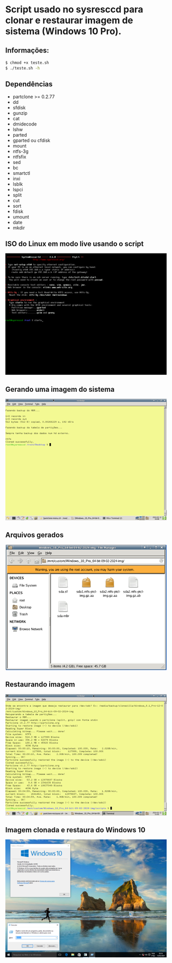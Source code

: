 # Script usado no sysresccd para clonar e restaurar imagem de sistema (Windows 10 Pro).

## Informações: <br>

```sh
$ chmod +x teste.sh
$ ./teste.sh -h
```

## Dependências <br>

* partclone >= 0.2.77
* dd
* sfdisk
* gunzip
* cat
* dmidecode
* lshw
* parted
* gparted ou cfdisk
* mount
* ntfs-3g
* ntfsfix
* sed
* bc
* smartctl
* inxi
* lsblk
* lspci
* split
* cut
* sort
* fdisk
* umount
* date
* mkdir
 
## ISO do Linux em modo live usando o script <br>
![](https://github.com/tuxslack/teste/blob/slackware/VirtualBox_windows%2010%20pro_13_02_2024_04_35_44.png)

## Gerando uma imagem do sistema <br>
![](https://github.com/tuxslack/teste/blob/slackware/VirtualBox_windows%2010%20pro_12_02_2024_20_08_21.png)

## Arquivos gerados <br>
![](https://github.com/tuxslack/teste/blob/slackware/voltar.png)

## Restaurando imagem <br>
![](https://github.com/tuxslack/teste/blob/slackware/VirtualBox_windows%2010%20pro_12_02_2024_21_01_37.png)

## Imagem clonada e restaura do Windows 10 <br>
![](https://github.com/tuxslack/teste/blob/slackware/VirtualBox_windows%2010%20pro_13_02_2024_04_16_29.png)

